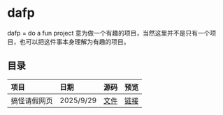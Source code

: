 # dafp
 dafp = do a fun project 意为做一个有趣的项目，当然这里并不是只有一个项目，也可以把这件事本身理解为有趣的项目。

## 目录
| 项目 | 日期 | 源码 | 预览 |
|:-- | :-- | :-- | :-- |
| 搞怪请假网页 | 2025/9/29 | <a href="./01AskTheCounselorForLeave">文件</a> | <a href="https://cooloctopus.github.io/dafp/01AskTheCounselorForLeave/index.html">链接</a>
